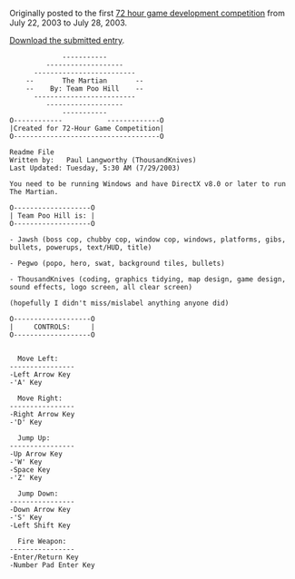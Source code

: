 Originally posted to the first [72 hour game development competition](https://github.com/featherless/72hourgdc)
from July 22, 2003 to July 28, 2003.

[Download the submitted entry](archive/submission.zip).

                 -----------
             -------------------
          -------------------------
        --       The Martian       --
        --    By: Team Poo Hill    --
          -------------------------
             -------------------
                 -----------
    O------------           -------------O
    |Created for 72-Hour Game Competition|
    O------------------------------------O

    Readme File
    Written by:   Paul Langworthy (ThousandKnives)
    Last Updated: Tuesday, 5:30 AM (7/29/2003)

    You need to be running Windows and have DirectX v8.0 or later to run The Martian.

    O-------------------O
    | Team Poo Hill is: |
    O-------------------O

    - Jawsh (boss cop, chubby cop, window cop, windows, platforms, gibs, bullets, powerups, text/HUD, title)

    - Pegwo (popo, hero, swat, background tiles, bullets)

    - ThousandKnives (coding, graphics tidying, map design, game design, sound effects, logo screen, all clear screen)

    (hopefully I didn't miss/mislabel anything anyone did)

    O-------------------O
    |     CONTROLS:     |
    O-------------------O


      Move Left:
    ----------------
    -Left Arrow Key
    -'A' Key

      Move Right:
    ----------------
    -Right Arrow Key
    -'D' Key

      Jump Up:
    ----------------
    -Up Arrow Key
    -'W' Key
    -Space Key
    -'Z' Key

      Jump Down:
    ----------------
    -Down Arrow Key
    -'S' Key
    -Left Shift Key

      Fire Weapon:
    ----------------
    -Enter/Return Key
    -Number Pad Enter Key